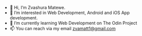 - 👋 Hi, I’m Zvashura Matewe.
- 👀 I’m interested in Web Development, Android and iOS App development.
- 🌱 I’m currently learning Web Development on The Odin Project
- 📫 You can reach via my email zvamatt1@gmail.com

